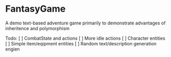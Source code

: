 # FantasyGame

A demo text-based adventure game primarily to demonstrate advantages of inheritence and polymorphism

Todo:
[ ] CombatState and actions
[ ] More idle actions
[ ] Character entities
[ ] Simple item/eqipment entities
[ ] Random text/description generation engien

